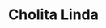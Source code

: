 ---
layout: home
title: Cholita Linda
description: Cholita Linda is a chain of street-food restaurants serving fresh foods
  from exotic ingredients with vibrant colors and the unforgettable taste of Latin
  America.
image_768_s: "/images/chl_768_s.jpg"
image_1024_m: "/images/chl_1024_m.jpg"
image_1440_l: "/images/chl_1440_l.jpg"
image_description: What's in this image you uploaded?
storefront_image: "/images/web_alley2_DSC_7421.jpg"
storefront_image_description: Cholita Linda Outlet
---